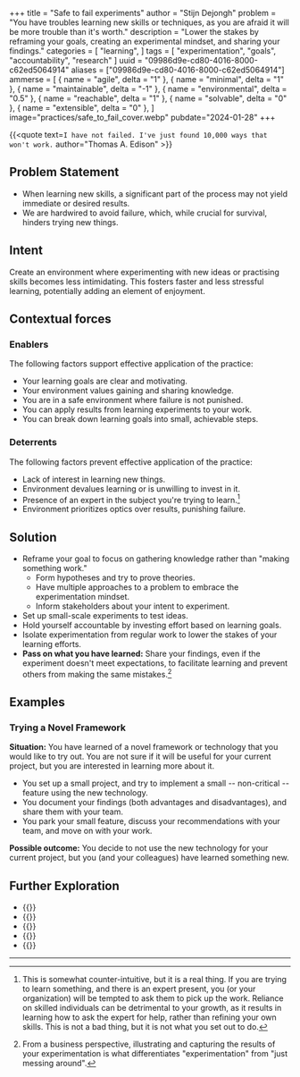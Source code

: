 +++
title = "Safe to fail experiments"
author = "Stijn Dejongh"
problem = "You have troubles learning new skills or techniques, as you are afraid it will be more trouble than it's worth."
description = "Lower the stakes by reframing your goals, creating an experimental mindset, and sharing your findings."
categories = [
    "learning",
]
tags = [
    "experimentation", "goals", "accountability", "research"
]
uuid = "09986d9e-cd80-4016-8000-c62ed5064914"
aliases = ["09986d9e-cd80-4016-8000-c62ed5064914"]
ammerse = [
    { name = "agile", delta = "1" },
    { name = "minimal", delta = "1" },
    { name = "maintainable", delta = "-1" },
    { name = "environmental", delta = "0.5" },
    { name = "reachable", delta = "1" },
    { name = "solvable", delta = "0" },
    { name = "extensible", delta = "0" },
]
image="practices/safe_to_fail_cover.webp"
pubdate="2024-01-28"
+++

{{<quote text=`
I have not failed. I've just found 10,000 ways that won't work.
` author="Thomas A. Edison" >}}

## Problem Statement

* When learning new skills, a significant part of the process may not yield immediate or desired results.
* We are hardwired to avoid failure, which, while crucial for survival, hinders trying new things.

## Intent

Create an environment where experimenting with new ideas or practising skills becomes less intimidating. This fosters faster and less stressful
learning, potentially adding an element of enjoyment.

## Contextual forces

### Enablers
The following factors support effective application of the practice:

* Your learning goals are clear and motivating.
* Your environment values gaining and sharing knowledge.
* You are in a safe environment where failure is not punished.
* You can apply results from learning experiments to your work.
* You can break down learning goals into small, achievable steps.

### Deterrents
The following factors prevent effective application of the practice:

* Lack of interest in learning new things.
* Environment devalues learning or is unwilling to invest in it.
* Presence of an expert in the subject you're trying to learn.[^1]
* Environment prioritizes optics over results, punishing failure.

## Solution

* Reframe your goal to focus on gathering knowledge rather than "making something work."
    - Form hypotheses and try to prove theories.
    - Have multiple approaches to a problem to embrace the experimentation mindset.
    - Inform stakeholders about your intent to experiment.
* Set up small-scale experiments to test ideas.
* Hold yourself accountable by investing effort based on learning goals.
* Isolate experimentation from regular work to lower the stakes of your learning efforts.
* **Pass on what you have learned:** Share your findings, even if the experiment doesn't meet expectations, to facilitate learning and prevent
  others from making the same mistakes.[^2]

## Examples

### Trying a Novel Framework

**Situation:** You have learned of a novel framework or technology that you would like to try out.
You are not sure if it will be useful for your current project, but you are interested in learning more about it.

* You set up a small project, and try to implement a small -- non-critical -- feature using the new technology.
* You document your findings (both advantages and disadvantages), and share them with your team.
* You park your small feature, discuss your recommendations with your team, and move on with your work.

**Possible outcome:** You decide to not use the new technology for your current project, but you (and your colleagues) have learned something new.

## Further Exploration

* {{<reference author="Hunt, A."
  year="2008"
  isbn="9781934356050"
  title="Pragmatic Thinking and Learning: Refactor Your wetware"
  publisher="The Pragmatic Bookshelf"
  link="https://pragprog.com/titles/ahptl/pragmatic-thinking-and-learning/" >}}
* {{<reference author="Hoover, D.; Oshineye, A."
  year="2009"
  isbn="9780596518387"
  title="Apprenticeship Patterns"
  publisher="O'Reilly Media, Inc."
  link="https://www.oreilly.com/library/view/apprenticeship-patterns/9780596806842" >}}
* {{<reference author="Holiday, R."
  year="2016"
  title="Ego Is the Enemy"
  publisher="Portfolio"
  isbn="9781591847816"
  link="https://www.goodreads.com/book/show/27036528-ego-is-the-enemy" >}}
* {{<reference author="Pink, D. H."
  year="2009"
  title="Drive: The Surprising Truth About What Motivates Us"
  publisher="Riverhead Books"
  isbn="9781594488849"
  link="https://www.goodreads.com/book/show/6452796-drive" >}}
* {{<reference author="Mario 'Moonprayer' Trappein"
  year="2016"
  title="Ladder anxiety, and how to overcome the fear of ranked play"
  site="TempoStorm.com"
  link="https://tempostorm.com/articles/ladder-anxiety-and-how-to-overcome-the-fear-of-ranked-play" >}}

---

[^1]: This is somewhat counter-intuitive, but it is a real thing. If you are trying to learn something, and there is an expert present, you (or your
organization) will be tempted to ask them to pick up the work. Reliance on skilled individuals can be detrimental to your growth, as it results in
learning how to ask the expert for help, rather than refining your own skills. This is not a bad thing, but it is not what you set out to do.

[^2]: From a business perspective, illustrating and capturing the results of your experimentation is what differentiates "experimentation" from "just messing around".
